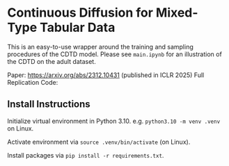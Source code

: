 # Continuous Diffusion for Mixed-Type Tabular Data

This is an easy-to-use wrapper around the training and sampling procedures of the CDTD model.
Please see `main.ipynb` for an illustration of the CDTD on the adult dataset.

Paper: https://arxiv.org/abs/2312.10431 (published in ICLR 2025)
Full Replication Code: 

## Install Instructions

Initialize virtual environment in Python 3.10.
e.g. `python3.10 -m venv .venv` on Linux.

Activate environment via `source .venv/bin/activate` (on Linux).

Install packages via `pip install -r requirements.txt`.

